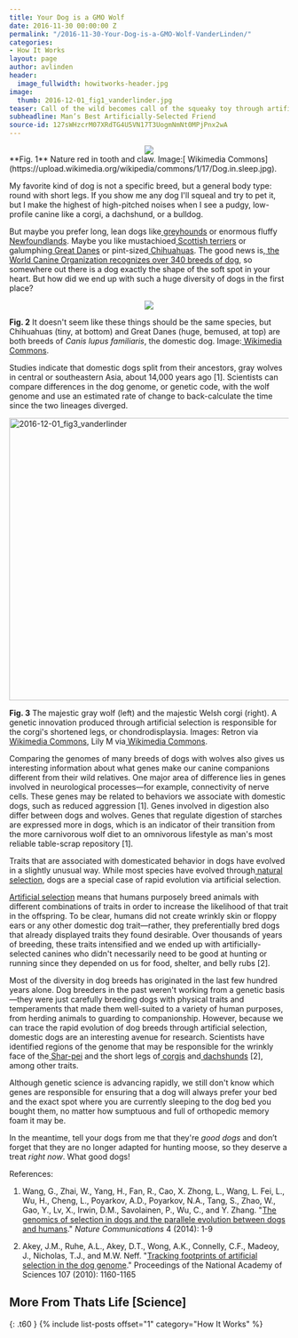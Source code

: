```yaml
---
title: Your Dog is a GMO Wolf
date: 2016-11-30 00:00:00 Z
permalink: "/2016-11-30-Your-Dog-is-a-GMO-Wolf-VanderLinden/"
categories:
- How It Works
layout: page
author: avlinden
header:
  image_fullwidth: howitworks-header.jpg
image:
  thumb: 2016-12-01_fig1_vanderlinder.jpg
teaser: Call of the wild becomes call of the squeaky toy through artificial selection.
subheadline: Man’s Best Artificially-Selected Friend
source-id: 127sWHzcrM07XRdTG4U5VN17T3UogmNmNt0MPjPnx2wA
---
```


<div style="text-align:center"><img src ="https://upload.wikimedia.org/wikipedia/commons/1/17/Dog.in.sleep.jpg"></div>
**Fig. 1** Nature red in tooth and claw. Image:[ Wikimedia Commons](https://upload.wikimedia.org/wikipedia/commons/1/17/Dog.in.sleep.jpg).

My favorite kind of dog is not a specific breed, but a general body type: round with short legs. If you show me any dog I'll squeal and try to pet it, but I make the highest of high-pitched noises when I see a pudgy, low-profile canine like a corgi, a dachshund, or a bulldog.

But maybe you prefer long, lean dogs like[ greyhounds](https://en.wikipedia.org/wiki/Greyhound) or enormous fluffy[ Newfoundlands](https://en.wikipedia.org/wiki/Newfoundland_(dog)). Maybe you like mustachioed[ Scottish terriers](https://en.wikipedia.org/wiki/Scottish_Terrier) or galumphing[ Great Danes](https://en.wikipedia.org/wiki/Great_Dane) or pint-sized[ Chihuahuas](https://en.wikipedia.org/wiki/Chihuahua_(dog)). The good news is,[ the World Canine Organization recognizes over 340 breeds of dog](http://www.fci.be/en/Presentation-of-our-organisation-4.html), so somewhere out there is a dog exactly the shape of the soft spot in your heart. But how did we end up with such a huge diversity of dogs in the first place?

<div style="text-align:center"><img src ="https://upload.wikimedia.org/wikipedia/commons/f/f5/Great_Danes_and_Chihuahuas_by_David_Shankbone.jpg"/></div>

**Fig. 2** It doesn't seem like these things should be the same species, but Chihuahuas (tiny, at bottom) and Great Danes (huge, bemused, at top) are both breeds of *Canis lupus familiaris*, the domestic dog. Image:[ Wikimedia Commons](https://upload.wikimedia.org/wikipedia/commons/f/f5/Great_Danes_and_Chihuahuas_by_David_Shankbone.jpg).

Studies indicate that domestic dogs split from their ancestors, gray wolves in central or southeastern Asia, about 14,000 years ago [1]. Scientists can compare differences in the dog genome, or genetic code, with the wolf genome and use an estimated rate of change to back-calculate the time since the two lineages diverged.

<a data-flickr-embed="true"  href="https://www.flickr.com/photos/139839751@N06/31196554322/in/dateposted-friend/" title="2016-12-01_fig3_vanderlinder"><img src="https://c3.staticflickr.com/6/5330/31196554322_2121c3708a_b.jpg" width="720" height="508" alt="2016-12-01_fig3_vanderlinder"></a><script async src="//embedr.flickr.com/assets/client-code.js" charset="utf-8"></script> 

**Fig. 3** The majestic gray wolf (left) and the majestic Welsh corgi (right). A genetic innovation produced through artificial selection is responsible for the corgi's shortened legs, or chondrodisplaysia. Images: Retron via[ Wikimedia Commons](https://upload.wikimedia.org/wikipedia/commons/f/f5/Howlsnow.jpg), Lily M via[ Wikimedia Commons](https://upload.wikimedia.org/wikipedia/commons/0/0f/Welsh_Corgi_Pembroke_WPR_Kamien_07_10_07.jpg).

Comparing the genomes of many breeds of dogs with wolves also gives us interesting information about what genes make our canine companions different from their wild relatives. One major area of difference lies in genes involved in neurological processes—for example, connectivity of nerve cells. These genes may be related to behaviors we associate with domestic dogs, such as reduced aggression [1]. Genes involved in digestion also differ between dogs and wolves. Genes that regulate digestion of starches are expressed more in dogs, which is an indicator of their transition from the more carnivorous wolf diet to an omnivorous lifestyle as man's most reliable table-scrap repository [1].

Traits that are associated with domesticated behavior in dogs have evolved in a slightly unusual way. While most species have evolved through[ natural selection](http://evolution.berkeley.edu/evolibrary/article/evo_25), dogs are a special case of rapid evolution via artificial selection.

[Artificial selection](http://biologos.org/blogs/dennis-venema-letters-to-the-duchess/evolution-basics-artificial-selection-and-the-origins-of-the-domestic-dog) means that humans purposely breed animals with different combinations of traits in order to increase the likelihood of that trait in the offspring. To be clear, humans did not create wrinkly skin or floppy ears or any other domestic dog trait—rather, they preferentially bred dogs that already displayed traits they found desirable. Over thousands of years of breeding, these traits intensified and we ended up with artificially-selected canines who didn't necessarily need to be good at hunting or running since they depended on us for food, shelter, and belly rubs [2].

Most of the diversity in dog breeds has originated in the last few hundred years alone. Dog breeders in the past weren't working from a genetic basis—they were just carefully breeding dogs with physical traits and temperaments that made them well-suited to a variety of human purposes, from herding animals to guarding to companionship. However, because we can trace the rapid evolution of dog breeds through artificial selection, domestic dogs are an interesting avenue for research. Scientists have identified regions of the genome that may be responsible for the wrinkly face of the[ Shar-pei](https://en.wikipedia.org/wiki/Shar_Pei) and the short legs of[ corgis](https://en.wikipedia.org/wiki/Welsh_Corgi) and[ dachshunds](https://en.wikipedia.org/wiki/Dachshund) [2], among other traits.

Although genetic science is advancing rapidly, we still don't know which genes are responsible for ensuring that a dog will always prefer your bed and the exact spot where you are currently sleeping to the dog bed you bought them, no matter how sumptuous and full of orthopedic memory foam it may be.

In the meantime, tell your dogs from me that they're *good dogs* and don’t forget that they are no longer adapted for hunting moose, so they deserve a treat *right now*. What good dogs!

References:

1. Wang, G., Zhai, W., Yang, H., Fan, R., Cao, X. Zhong, L., Wang, L. Fei, L., Wu, H., Cheng, L., Poyarkov, A.D., Poyarkov, N.A., Tang, S., Zhao, W., Gao, Y., Lv, X., Irwin, D.M., Savolainen, P., Wu, C.,  and Y. Zhang. "[The genomics of selection in dogs and the parallele evolution between dogs and humans](http://courses.washington.edu/anmind/Wang%20etal%20-%20parallel%20evol%20in%20dogs%20%26%20humans%20-%20Nature%20Comm%202013.pdf)." *Nature Communications* 4 (2014): 1-9

2. Akey, J.M., Ruhe, A.L., Akey, D.T., Wong, A.K., Connelly, C.F., Madeoy, J., Nicholas, T.J., and M.W. Neff. "[Tracking footprints of artificial selection in the dog genome](http://www.pnas.org/content/107/3/1160.full)." Proceedings of the National Academy of Sciences 107 (2010): 1160-1165

## More From Thats Life [Science]
{: .t60 }
{% include list-posts offset="1" category="How It Works" %}
